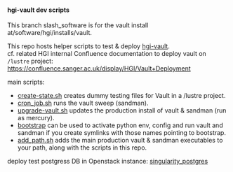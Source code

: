 #### hgi-vault dev scripts

This branch slash_software is for the vault install at/software/hgi/installs/vault.

This repo hosts helper scripts to test & deploy [hgi-vault](https://github.com/wtsi-hgi/hgi-vault).  
cf. related HGI internal Confluence documentation to deploy vault on `/lustre` project:
https://confluence.sanger.ac.uk/display/HGI/Vault+Deployment
  
main scripts:
- [create-state.sh](create-state.sh) creates dummy testing files for Vault in a /lustre project.
- [cron_job.sh](cron_job.sh) runs the vault sweep (sandman).
- [upgrade-vault.sh](upgrade-vault.sh) updates the production install of vault & sandman (run as mercury).
- [bootstrap](bootstrap) can be used to activate python env, config and run vault and sandman if you create symlinks with those names pointing to bootstrap.
- [add_path.sh](add_path.sh) adds the main production vault & sandman executables to your path, along with the scripts in this repo.

deploy test postgress DB in Openstack instance:
[singularity_postgres](singularity_postgres/README.md)
